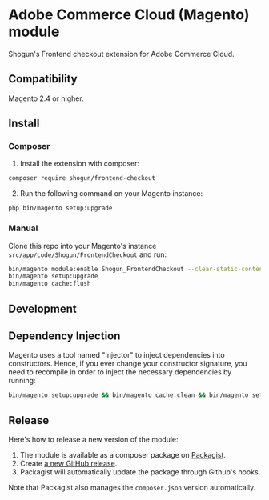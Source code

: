 # Adobe Commerce Cloud (Magento) module

Shogun's Frontend checkout extension for Adobe Commerce Cloud.

## Compatibility

Magento 2.4 or higher.

## Install

### Composer

1. Install the extension with composer:

```bash
composer require shogun/frontend-checkout
```

2. Run the following command on your Magento instance:

```
php bin/magento setup:upgrade
```

### Manual

Clone this repo into your Magento's instance `src/app/code/Shogun/FrontendCheckout` and run:

```bash
bin/magento module:enable Shogun_FrontendCheckout --clear-static-content
bin/magento setup:upgrade
bin/magento cache:flush
```

## Development

## Dependency Injection

Magento uses a tool named "Injector" to inject dependencies into constructors.
Hence, if you ever change your constructor signature, you need to recompile
in order to inject the necessary dependencies by running:

```bash
bin/magento setup:upgrade && bin/magento cache:clean && bin/magento setup:di:compile
```

## Release

Here's how to release a new version of the module:

1. The module is available as a composer package on [Packagist](https://packagist.org/packages/shogun/frontend-checkout).
2. Create [a new GitHub release](https://github.com/getshogun/adobe-commerce-cloud-checkout-extension/releases).
3. Packagist will automatically update the package through Github's hooks.

Note that Packagist also manages the `composer.json` version automatically.
